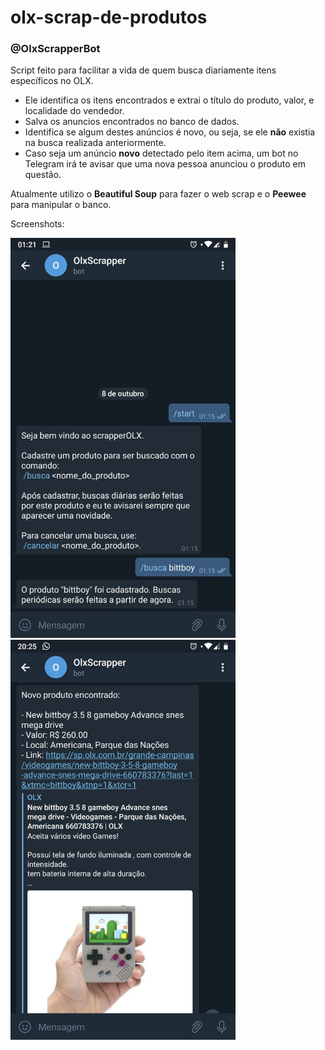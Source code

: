 # olx-scrap-de-produtos

### @OlxScrapperBot

Script feito para facilitar a vida de quem busca diariamente itens específicos no OLX.

- Ele identifica os itens encontrados e extrai o título do produto, valor, e localidade do vendedor.
- Salva os anuncios encontrados no banco de dados.
- Identifica se algum destes anúncios é novo, ou seja, se ele **não** existia na busca realizada anteriormente.
- Caso seja um anúncio **novo** detectado pelo item acima, um bot no Telegram irá te avisar que uma nova pessoa anunciou o produto em questão.

Atualmente utilizo o **Beautiful Soup** para fazer o web scrap e o **Peewee** para manipular o banco.

Screenshots:

<img src="https://github.com/Doc-McCoy/olx-scrap-de-produtos/blob/master/screenshots/screenshot_01.jpg" width="360" height="640"/>

<img src="https://github.com/Doc-McCoy/olx-scrap-de-produtos/blob/master/screenshots/screenshot_02.jpg" width="360" height="640"/>
